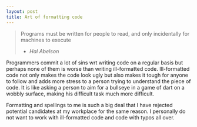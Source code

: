 ```yaml
---
layout: post
title: Art of formatting code
---
```


> Programs must be written for people to read, and only incidentally for machines to execute
>
> - *Hal Abelson*

Programmers commit a lot of sins wrt writing code on a regular basis but perhaps none of them is worse than writing ill-formatted code. Ill-formatted code not only makes the code look ugly but also makes it tough for anyone to follow and adds more stress to a person trying to understand the piece of code. It is like asking a person to aim for a bullseye in a game of dart on a wobbly surface, making his difficult task much more difficult.

Formatting and spellings to me is such a big deal that I have rejected potential candidates at my workplace for the same reason. I personally do not want to work with ill-formatted code and code with typos all over.
